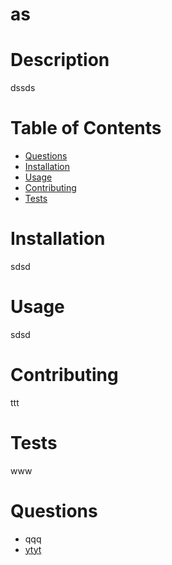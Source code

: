 
  

  # as
  
  # Description
  dssds 

  # Table of Contents
  - [Questions](#questions)
  - [Installation](#installation)
  - [Usage](#usage)
  - [Contributing](#contributing)
  - [Tests](#tests)
  
  # Installation
  sdsd
  # Usage
  sdsd
  
   
  # Contributing
  ttt
  # Tests 
  www
  
  # Questions
  - qqq
  - [ytyt](ytyt)
   
  